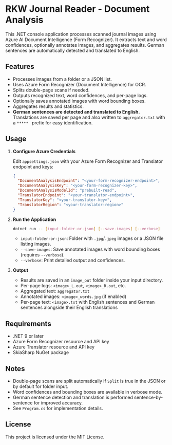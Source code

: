 # RKW Journal Reader - Document Analysis

This .NET console application processes scanned journal images using Azure AI Document Intelligence (Form Recognizer). It extracts text and word confidences, optionally annotates images, and aggregates results. German sentences are automatically detected and translated to English.

## Features

- Processes images from a folder or a JSON list.
- Uses Azure Form Recognizer (Document Intelligence) for OCR.
- Splits double-page scans if needed.
- Outputs recognized text, word confidences, and per-page logs.
- Optionally saves annotated images with word bounding boxes.
- Aggregates results and statistics.
- **German sentences are detected and translated to English.**  
  Translations are saved per page and also written to `aggregator.txt` with a `***** ` prefix for easy identification.

## Usage

1. **Configure Azure Credentials**

   Edit `appsettings.json` with your Azure Form Recognizer and Translator endpoint and keys:
   ```json
   {
     "DocumentAnalysisEndpoint": "<your-form-recognizer-endpoint>",
     "DocumentAnalysisKey": "<your-form-recognizer-key>",
     "DocumentAnalysisModelId": "prebuilt-read",
     "TranslatorEndpoint": "<your-translator-endpoint>",
     "TranslatorKey": "<your-translator-key>",
     "TranslatorRegion": "<your-translator-region>"
   }
   ```

2. **Run the Application**

   ```sh
   dotnet run -- [input-folder-or-json] [--save-images] [--verbose]
   ```

   - `input-folder-or-json`: Folder with `.jpg`/`.jpeg` images or a JSON file listing images.
   - `--save-images`: Save annotated images with word bounding boxes (requires `--verbose`).
   - `--verbose`: Print detailed output and confidences.

3. **Output**

   - Results are saved in an `image_out` folder inside your input directory.
   - Per-page logs: `<image>_L.out`, `<image>_R.out`, etc.
   - Aggregated text: `aggregator.txt`
   - Annotated images: `<image>_words.jpg` (if enabled)
   - Per-page text: `<image>.txt` with English sentences and German sentences alongside their English translations

## Requirements

- .NET 9 or later
- Azure Form Recognizer resource and API key
- Azure Translator resource and API key
- SkiaSharp NuGet package

## Notes

- Double-page scans are split automatically if `Split` is true in the JSON or by default for folder input.
- Word confidences and bounding boxes are available in verbose mode.
- German sentence detection and translation is performed sentence-by-sentence for improved accuracy.
- See `Program.cs` for implementation details.

## License

This project is licensed under the MIT License.
